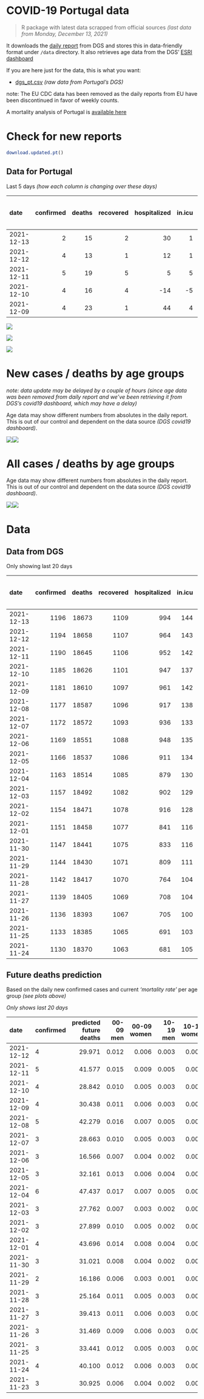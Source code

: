 COVID-19 Portugal data
================

> R package with latest data scrapped from official sources *(last data
> from Monday, December 13, 2021)*

It downloads the [daily
report](https://covid19.min-saude.pt/relatorio-de-situacao/) from DGS
and stores this in data-friendly format under `/data` directory. It also
retrieves age data from the DGS’ [ESRI
dashboard](https://covid19.min-saude.pt/ponto-de-situacao-atual-em-portugal/)

If you are here just for the data, this is what you want:

-   [dgs\_pt.csv](raw/master/data/dgs_pt.csv) *(raw data from Portugal’s
    DGS)*

note: The EU CDC data has been removed as the daily reports from EU have
been discontinued in favor of weekly counts.

A mortality analysis of Portugal is [available
here](https://averissimo.github.io/covid19-analysis/mortality.html)

# Check for new reports

``` r
download.updated.pt()
```

## Data for Portugal

Last 5 days *(how each column is changing over these days)*

| date       | confirmed | deaths | recovered | hospitalized | in.icu | first vaccine | second vaccine | confirmed m 00-09 | confirmed w 00-09 | confirmed m 10-19 | confirmed w 10-19 | confirmed m 20-29 | confirmed w 20-29 | confirmed m 30-39 | confirmed w 30-39 | confirmed m 40-49 | confirmed w 40-49 | confirmed m 50-59 | confirmed w 50-59 | confirmed m 60-69 | confirmed w 60-69 | confirmed m 70-79 | confirmed w 70-79 | confirmed m 80+ | confirmed w 80+ | death m 00-09 | death w 00-09 | death m 10-19 | death w 10-19 | death m 20-29 | death w 20-29 | death m 30-39 | death w 30-39 | death m 40-49 | death w 40-49 | death m 50-59 | death w 50-59 | death m 60-69 | death w 60-69 | death m 70-79 | death w 70-79 | death m 80+ | death w 80+ |
|:-----------|----------:|-------:|----------:|-------------:|-------:|--------------:|---------------:|------------------:|------------------:|------------------:|------------------:|------------------:|------------------:|------------------:|------------------:|------------------:|------------------:|------------------:|------------------:|------------------:|------------------:|------------------:|------------------:|----------------:|----------------:|--------------:|--------------:|--------------:|--------------:|--------------:|--------------:|--------------:|--------------:|--------------:|--------------:|--------------:|--------------:|--------------:|--------------:|--------------:|--------------:|------------:|------------:|
| 2021-12-13 |         2 |     15 |         2 |           30 |      1 |            NA |             NA |                NA |                NA |                NA |                NA |                NA |                NA |                NA |                NA |                NA |                NA |                NA |                NA |                NA |                NA |                NA |                NA |              NA |              NA |            NA |            NA |            NA |            NA |            NA |            NA |            NA |            NA |            NA |            NA |            NA |            NA |            NA |            NA |            NA |            NA |          NA |          NA |
| 2021-12-12 |         4 |     13 |         1 |           12 |      1 |            NA |             NA |               255 |               251 |               207 |               203 |               355 |               236 |               259 |               277 |               343 |               316 |               266 |               273 |               189 |               194 |                89 |                93 |              28 |              42 |             0 |             0 |             0 |             0 |             0 |             0 |             0 |             0 |             0 |             0 |             0 |             0 |             1 |             1 |             5 |             1 |           2 |           3 |
| 2021-12-11 |         5 |     19 |         5 |            5 |      5 |            NA |             NA |               321 |               343 |               336 |               277 |               419 |               345 |               416 |               404 |               434 |               531 |               303 |               368 |               246 |               283 |               125 |               122 |              42 |              59 |             0 |             0 |             0 |             0 |             0 |             0 |             0 |             0 |             0 |             0 |             1 |             0 |             1 |             0 |             3 |             1 |           8 |           5 |
| 2021-12-10 |         4 |     16 |         4 |          -14 |     -5 |            NA |             NA |               213 |               207 |               219 |               172 |               314 |               260 |               305 |               291 |               298 |               315 |               256 |               250 |               185 |               195 |                98 |               108 |              24 |              31 |             0 |             0 |             0 |             0 |             0 |             0 |             0 |             0 |             1 |             0 |             1 |             0 |             1 |             1 |             5 |             0 |           4 |           3 |
| 2021-12-09 |         4 |     23 |         1 |           44 |      4 |            NA |             NA |               236 |               226 |               221 |               185 |               355 |               236 |               295 |               267 |               260 |               278 |               193 |               243 |               168 |               175 |                88 |                83 |              39 |              41 |             0 |             0 |             0 |             0 |             0 |             0 |             0 |             0 |             0 |             0 |             0 |             0 |             4 |             0 |             4 |             1 |           7 |           7 |

![](README_files/figure-gfm/totals-1.svg)<!-- -->

![](README_files/figure-gfm/differential-1.svg)<!-- -->

![](README_files/figure-gfm/differential_7days-1.svg)<!-- -->

# New cases / deaths by age groups

*note: data update may be delayed by a couple of hours (since age data
was been removed from daily report and we’ve been retrieving it from
DGS’s covid19 dashboard, which may have a delay)*

Age data may show different numbers from absolutes in the daily report.
This is out of our control and dependent on the data source *(DGS
covid19 dashboard)*.

![](README_files/figure-gfm/new_cases_deaths-1.svg)<!-- -->![](README_files/figure-gfm/new_cases_deaths-2.svg)<!-- -->

# All cases / deaths by age groups

Age data may show different numbers from absolutes in the daily report.
This is out of our control and dependent on the data source *(DGS
covid19 dashboard)*.

![](README_files/figure-gfm/total_cases_deaths-1.svg)<!-- -->![](README_files/figure-gfm/total_cases_deaths-2.svg)<!-- -->

# Data

## Data from DGS

Only showing last 20 days

| date       | confirmed | deaths | recovered | hospitalized | in.icu | confirmed m 00-09 | confirmed w 00-09 | confirmed m 10-19 | confirmed w 10-19 | confirmed m 20-29 | confirmed w 20-29 | confirmed m 30-39 | confirmed w 30-39 | confirmed m 40-49 | confirmed w 40-49 | confirmed m 50-59 | confirmed w 50-59 | confirmed m 60-69 | confirmed w 60-69 | confirmed m 70-79 | confirmed w 70-79 | confirmed m 80+ | confirmed w 80+ | death m 00-09 | death w 00-09 | death m 10-19 | death w 10-19 | death m 20-29 | death w 20-29 | death m 30-39 | death w 30-39 | death m 40-49 | death w 40-49 | death m 50-59 | death w 50-59 | death m 60-69 | death w 60-69 | death m 70-79 | death w 70-79 | death m 80+ | death w 80+ | first vaccine | second vaccine |
|:-----------|----------:|-------:|----------:|-------------:|-------:|------------------:|------------------:|------------------:|------------------:|------------------:|------------------:|------------------:|------------------:|------------------:|------------------:|------------------:|------------------:|------------------:|------------------:|------------------:|------------------:|----------------:|----------------:|--------------:|--------------:|--------------:|--------------:|--------------:|--------------:|--------------:|--------------:|--------------:|--------------:|--------------:|--------------:|--------------:|--------------:|--------------:|--------------:|------------:|------------:|--------------:|---------------:|
| 2021-12-13 |      1196 |  18673 |      1109 |          994 |    144 |                NA |                NA |                NA |                NA |                NA |                NA |                NA |                NA |                NA |                NA |                NA |                NA |                NA |                NA |                NA |                NA |              NA |              NA |            NA |            NA |            NA |            NA |            NA |            NA |            NA |            NA |            NA |            NA |            NA |            NA |            NA |            NA |            NA |            NA |          NA |          NA |            NA |             NA |
| 2021-12-12 |      1194 |  18658 |      1107 |          964 |    143 |             41513 |             40013 |             64219 |             63369 |             95434 |             96416 |             83011 |             92287 |             86504 |            105358 |             72058 |             89738 |             53177 |             58401 |             33796 |             37787 |           27066 |           53319 |             2 |             1 |             1 |             1 |             8 |             5 |            27 |            20 |           115 |            72 |           378 |           160 |          1177 |           527 |          2502 |          1521 |        5580 |        6561 |            NA |             NA |
| 2021-12-11 |      1190 |  18645 |      1106 |          952 |    142 |             41258 |             39762 |             64012 |             63166 |             95079 |             96180 |             82752 |             92010 |             86161 |            105042 |             71792 |             89465 |             52988 |             58207 |             33707 |             37694 |           27038 |           53277 |             2 |             1 |             1 |             1 |             8 |             5 |            27 |            20 |           115 |            72 |           378 |           160 |          1176 |           526 |          2497 |          1520 |        5578 |        6558 |            NA |             NA |
| 2021-12-10 |      1185 |  18626 |      1101 |          947 |    137 |             40937 |             39419 |             63676 |             62889 |             94660 |             95835 |             82336 |             91606 |             85727 |            104511 |             71489 |             89097 |             52742 |             57924 |             33582 |             37572 |           26996 |           53218 |             2 |             1 |             1 |             1 |             8 |             5 |            27 |            20 |           115 |            72 |           377 |           160 |          1175 |           526 |          2494 |          1519 |        5570 |        6553 |            NA |             NA |
| 2021-12-09 |      1181 |  18610 |      1097 |          961 |    142 |             40724 |             39212 |             63457 |             62717 |             94346 |             95575 |             82031 |             91315 |             85429 |            104196 |             71233 |             88847 |             52557 |             57729 |             33484 |             37464 |           26972 |           53187 |             2 |             1 |             1 |             1 |             8 |             5 |            27 |            20 |           114 |            72 |           376 |           160 |          1174 |           525 |          2489 |          1519 |        5566 |        6550 |            NA |             NA |
| 2021-12-08 |      1177 |  18587 |      1096 |          917 |    138 |             40488 |             38986 |             63236 |             62532 |             93991 |             95339 |             81736 |             91048 |             85169 |            103918 |             71040 |             88604 |             52389 |             57554 |             33396 |             37381 |           26933 |           53146 |             2 |             1 |             1 |             1 |             8 |             5 |            27 |            20 |           114 |            72 |           376 |           160 |          1170 |           525 |          2485 |          1518 |        5559 |        6543 |            NA |             NA |
| 2021-12-07 |      1172 |  18572 |      1093 |          936 |    133 |             40162 |             38691 |             62934 |             62263 |             93481 |             95056 |             81343 |             90653 |             84733 |            103455 |             70730 |             88238 |             52127 |             57264 |             33245 |             37245 |           26904 |           53083 |             2 |             1 |             1 |             1 |             8 |             5 |            27 |            20 |           114 |            72 |           376 |           160 |          1170 |           524 |          2480 |          1518 |        5553 |        6540 |            NA |             NA |
| 2021-12-06 |      1169 |  18551 |      1088 |          948 |    135 |             39953 |             38500 |             62765 |             62099 |             93181 |             94867 |             81081 |             90394 |             84444 |            103152 |             70534 |             87995 |             51930 |             57078 |             33148 |             37142 |           26881 |           53048 |             2 |             1 |             1 |             1 |             8 |             5 |            27 |            20 |           114 |            72 |           376 |           160 |          1169 |           523 |          2478 |          1514 |        5548 |        6532 |            NA |             NA |
| 2021-12-05 |      1166 |  18537 |      1086 |          911 |    134 |             39804 |             38342 |             62623 |             61990 |             93007 |             94727 |             80920 |             90221 |             84252 |            102941 |             70406 |             87851 |             51836 |             56984 |             33100 |             37083 |           26862 |           53029 |             2 |             1 |             1 |             1 |             8 |             5 |            27 |            20 |           114 |            72 |           376 |           160 |          1169 |           523 |          2472 |          1514 |        5543 |        6529 |            NA |             NA |
| 2021-12-04 |      1163 |  18514 |      1085 |          879 |    130 |             39540 |             38084 |             62386 |             61798 |             92700 |             94529 |             80688 |             89965 |             83901 |            102572 |             70198 |             87602 |             51645 |             56780 |             33009 |             36993 |           26828 |           52978 |             2 |             1 |             1 |             1 |             8 |             5 |            27 |            20 |           114 |            72 |           375 |           160 |          1167 |           523 |          2469 |          1514 |        5536 |        6519 |            NA |             NA |
| 2021-12-03 |      1157 |  18492 |      1082 |          902 |    129 |             39184 |             37801 |             62048 |             61515 |             92244 |             94162 |             80260 |             89587 |             83433 |            102044 |             69820 |             87214 |             51371 |             56487 |             32831 |             36842 |           26791 |           52914 |             2 |             1 |             1 |             1 |             8 |             5 |            27 |            20 |           114 |            72 |           375 |           159 |          1165 |           521 |          2466 |          1509 |        5530 |        6516 |            NA |             NA |
| 2021-12-02 |      1154 |  18471 |      1078 |          916 |    128 |             39045 |             37682 |             61910 |             61411 |             92046 |             94017 |             80072 |             89388 |             83219 |            101830 |             69646 |             87054 |             51232 |             56344 |             32740 |             36750 |           26766 |           52865 |             2 |             1 |             1 |             1 |             8 |             5 |            27 |            20 |           114 |            72 |           375 |           159 |          1162 |           521 |          2466 |          1506 |        5520 |        6511 |            NA |             NA |
| 2021-12-01 |      1151 |  18458 |      1077 |          841 |    116 |             38844 |             37487 |             61752 |             61248 |             91825 |             93860 |             79848 |             89160 |             82986 |            101589 |             69464 |             86859 |             51094 |             56223 |             32654 |             36674 |           26734 |           52818 |             2 |             1 |             1 |             1 |             8 |             5 |            27 |            20 |           114 |            72 |           374 |           159 |          1162 |           521 |          2465 |          1502 |        5517 |        6507 |            NA |             NA |
| 2021-11-30 |      1147 |  18441 |      1075 |          833 |    116 |             38544 |             37164 |             61478 |             61041 |             91483 |             93617 |             79516 |             88793 |             82602 |            101188 |             69171 |             86532 |             50850 |             55984 |             32529 |             36521 |           26690 |           52749 |             2 |             1 |             1 |             1 |             8 |             5 |            27 |            20 |           114 |            72 |           373 |           159 |          1162 |           520 |          2460 |          1500 |        5512 |        6504 |            NA |             NA |
| 2021-11-29 |      1144 |  18430 |      1071 |          809 |    111 |             38369 |             37009 |             61320 |             60907 |             91246 |             93469 |             79308 |             88587 |             82382 |            100932 |             68986 |             86308 |             50708 |             55832 |             32421 |             36409 |           26661 |           52700 |             2 |             1 |             1 |             1 |             8 |             5 |            27 |            20 |           114 |            72 |           372 |           159 |          1161 |           520 |          2458 |          1498 |        5510 |        6501 |            NA |             NA |
| 2021-11-28 |      1142 |  18417 |      1070 |          764 |    104 |             38247 |             36902 |             61237 |             60834 |             91139 |             93387 |             79166 |             88450 |             82249 |            100790 |             68900 |             86192 |             50628 |             55751 |             32369 |             36363 |           26644 |           52672 |             2 |             1 |             1 |             1 |             8 |             5 |            27 |            20 |           114 |            72 |           371 |           159 |          1160 |           519 |          2457 |          1497 |        5504 |        6499 |            NA |             NA |
| 2021-11-27 |      1139 |  18405 |      1069 |          708 |    104 |             38024 |             36700 |             61046 |             60691 |             90882 |             93231 |             78977 |             88250 |             82026 |            100535 |             68741 |             86005 |             50497 |             55584 |             32292 |             36295 |           26618 |           52630 |             2 |             1 |             1 |             1 |             8 |             5 |            27 |            20 |           114 |            72 |           371 |           158 |          1158 |           519 |          2456 |          1495 |        5501 |        6496 |            NA |             NA |
| 2021-11-26 |      1136 |  18393 |      1067 |          705 |    100 |             37805 |             36465 |             60862 |             60541 |             90604 |             93044 |             78735 |             88016 |             81768 |            100296 |             68548 |             85778 |             50335 |             55387 |             32189 |             36160 |           26567 |           52562 |             2 |             1 |             1 |             1 |             8 |             5 |            27 |            20 |           113 |            72 |           371 |           158 |          1157 |           519 |          2453 |          1494 |        5499 |        6492 |            NA |             NA |
| 2021-11-25 |      1133 |  18385 |      1065 |          691 |    103 |             37612 |             36240 |             60664 |             60393 |             90341 |             92864 |             78520 |             87797 |             81514 |            100023 |             68359 |             85576 |             50174 |             55199 |             32094 |             36048 |           26538 |           52508 |             2 |             1 |             1 |             1 |             8 |             5 |            27 |            20 |           113 |            72 |           371 |           158 |          1157 |           519 |          2451 |          1494 |        5495 |        6490 |            NA |             NA |
| 2021-11-24 |      1130 |  18370 |      1063 |          681 |    105 |             37372 |             36023 |             60503 |             60231 |             90081 |             92711 |             78318 |             87596 |             81300 |             99750 |             68189 |             85374 |             49990 |             55015 |             31993 |             35911 |           26508 |           52454 |             2 |             1 |             1 |             1 |             8 |             5 |            27 |            20 |           113 |            72 |           371 |           158 |          1157 |           519 |          2447 |          1490 |        5491 |        6487 |            NA |             NA |

## Future deaths prediction

Based on the daily new confirmed cases and current *‘mortality rate’*
per age group *(see plots above)*

*Only shows last 20 days*

| date       | confirmed | predicted future deaths | 00-09 men | 00-09 women | 10-19 men | 10-19 women | 20-29 men | 20-29 women | 30-39 men | 30-39 women | 40-49 men | 40-49 women | 50-59 men | 50-59 women | 60-69 men | 60-69 women | 70-79 men | 70-79 women | 80+ men | 80+ women |
|:-----------|:----------|------------------------:|----------:|------------:|----------:|------------:|----------:|------------:|----------:|------------:|----------:|------------:|----------:|------------:|----------:|------------:|----------:|------------:|--------:|----------:|
| 2021-12-12 | 4         |                  29.971 |     0.012 |       0.006 |     0.003 |       0.003 |     0.030 |       0.012 |     0.084 |       0.060 |     0.456 |       0.216 |     1.395 |       0.487 |     4.183 |       1.751 |     6.589 |       3.743 |   5.773 |     5.168 |
| 2021-12-11 | 5         |                  41.577 |     0.015 |       0.009 |     0.005 |       0.004 |     0.035 |       0.018 |     0.135 |       0.088 |     0.577 |       0.363 |     1.589 |       0.656 |     5.445 |       2.554 |     9.254 |       4.911 |   8.659 |     7.260 |
| 2021-12-10 | 4         |                  28.842 |     0.010 |       0.005 |     0.003 |       0.003 |     0.026 |       0.013 |     0.099 |       0.063 |     0.396 |       0.215 |     1.343 |       0.446 |     4.095 |       1.760 |     7.255 |       4.347 |   4.948 |     3.815 |
| 2021-12-09 | 4         |                  30.438 |     0.011 |       0.006 |     0.003 |       0.003 |     0.030 |       0.012 |     0.096 |       0.058 |     0.346 |       0.190 |     1.012 |       0.433 |     3.718 |       1.579 |     6.515 |       3.341 |   8.040 |     5.045 |
| 2021-12-08 | 5         |                  42.279 |     0.016 |       0.007 |     0.005 |       0.004 |     0.043 |       0.015 |     0.128 |       0.086 |     0.580 |       0.316 |     1.626 |       0.653 |     5.799 |       2.617 |    11.179 |       5.474 |   5.979 |     7.752 |
| 2021-12-07 | 3         |                  28.663 |     0.010 |       0.005 |     0.003 |       0.003 |     0.025 |       0.010 |     0.085 |       0.056 |     0.384 |       0.207 |     1.028 |       0.433 |     4.360 |       1.678 |     7.181 |       4.146 |   4.742 |     4.307 |
| 2021-12-06 | 3         |                  16.566 |     0.007 |       0.004 |     0.002 |       0.002 |     0.015 |       0.007 |     0.052 |       0.037 |     0.255 |       0.144 |     0.671 |       0.257 |     2.081 |       0.848 |     3.554 |       2.375 |   3.917 |     2.338 |
| 2021-12-05 | 3         |                  32.161 |     0.013 |       0.006 |     0.004 |       0.003 |     0.026 |       0.010 |     0.075 |       0.055 |     0.467 |       0.252 |     1.091 |       0.444 |     4.228 |       1.841 |     6.737 |       3.623 |   7.010 |     6.276 |
| 2021-12-04 | 6         |                  47.437 |     0.017 |       0.007 |     0.005 |       0.004 |     0.038 |       0.019 |     0.139 |       0.082 |     0.622 |       0.361 |     1.983 |       0.692 |     6.065 |       2.644 |    13.178 |       6.078 |   7.628 |     7.875 |
| 2021-12-03 | 3         |                  27.762 |     0.007 |       0.003 |     0.002 |       0.002 |     0.017 |       0.008 |     0.061 |       0.043 |     0.284 |       0.146 |     0.913 |       0.285 |     3.077 |       1.290 |     6.737 |       3.703 |   5.154 |     6.030 |
| 2021-12-02 | 3         |                  27.899 |     0.010 |       0.005 |     0.002 |       0.003 |     0.019 |       0.008 |     0.073 |       0.049 |     0.310 |       0.165 |     0.955 |       0.348 |     3.054 |       1.092 |     6.367 |       3.059 |   6.597 |     5.783 |
| 2021-12-01 | 4         |                  43.696 |     0.014 |       0.008 |     0.004 |       0.003 |     0.029 |       0.013 |     0.108 |       0.080 |     0.510 |       0.274 |     1.537 |       0.583 |     5.401 |       2.157 |     9.254 |       6.159 |   9.071 |     8.491 |
| 2021-11-30 | 3         |                  31.021 |     0.008 |       0.004 |     0.002 |       0.002 |     0.020 |       0.008 |     0.068 |       0.045 |     0.292 |       0.175 |     0.970 |       0.399 |     3.143 |       1.372 |     7.996 |       4.508 |   5.979 |     6.030 |
| 2021-11-29 | 2         |                  16.186 |     0.006 |       0.003 |     0.001 |       0.001 |     0.009 |       0.004 |     0.046 |       0.030 |     0.177 |       0.097 |     0.451 |       0.207 |     1.771 |       0.731 |     3.850 |       1.852 |   3.505 |     3.445 |
| 2021-11-28 | 3         |                  25.164 |     0.011 |       0.005 |     0.003 |       0.002 |     0.022 |       0.008 |     0.061 |       0.043 |     0.296 |       0.174 |     0.834 |       0.333 |     2.900 |       1.507 |     5.700 |       2.737 |   5.360 |     5.168 |
| 2021-11-27 | 3         |                  39.413 |     0.011 |       0.006 |     0.003 |       0.002 |     0.023 |       0.010 |     0.079 |       0.051 |     0.343 |       0.163 |     1.012 |       0.405 |     3.586 |       1.778 |     7.625 |       5.434 |  10.514 |     8.368 |
| 2021-11-26 | 3         |                  31.469 |     0.009 |       0.006 |     0.003 |       0.002 |     0.022 |       0.009 |     0.070 |       0.047 |     0.338 |       0.187 |     0.991 |       0.360 |     3.564 |       1.696 |     7.033 |       4.508 |   5.979 |     6.645 |
| 2021-11-25 | 3         |                  33.441 |     0.012 |       0.005 |     0.003 |       0.003 |     0.022 |       0.008 |     0.066 |       0.044 |     0.284 |       0.187 |     0.892 |       0.360 |     4.073 |       1.660 |     7.477 |       5.515 |   6.185 |     6.645 |
| 2021-11-24 | 4         |                  40.100 |     0.012 |       0.006 |     0.003 |       0.003 |     0.024 |       0.010 |     0.077 |       0.055 |     0.382 |       0.245 |     1.212 |       0.494 |     4.139 |       1.940 |     8.218 |       5.515 |   8.659 |     9.106 |
| 2021-11-23 | 3         |                  30.925 |     0.006 |       0.004 |     0.002 |       0.002 |     0.016 |       0.006 |     0.055 |       0.039 |     0.267 |       0.169 |     0.939 |       0.355 |     3.010 |       1.209 |     7.329 |       4.106 |   7.628 |     5.783 |
